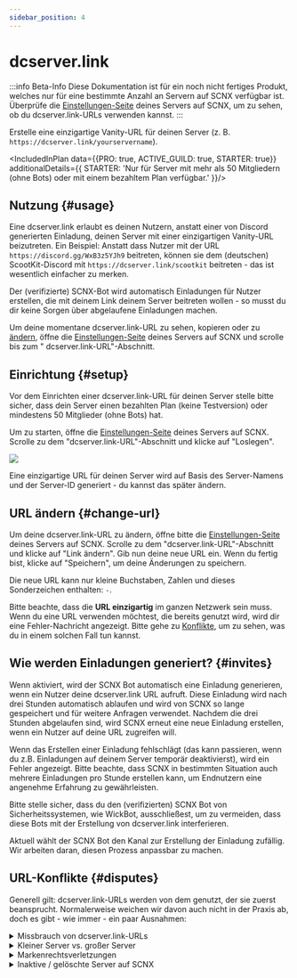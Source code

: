 ```yaml
---
sidebar_position: 4
---
```


# dcserver.link

:::info Beta-Info
Diese Dokumentation ist für ein noch nicht fertiges Produkt, welches nur für eine bestimmte Anzahl an Servern auf SCNX
verfügbar ist.
Überprüfe die [Einstellungen-Seite](https://scnx.app/de/glink?page=settings) deines Servers auf SCNX, um zu sehen, ob du
dcserver.link-URLs verwenden kannst.
:::

Erstelle eine einzigartige Vanity-URL für deinen Server (z. B. `https://dcserver.link/yourservername`).

<IncludedInPlan data={{PRO: true, ACTIVE_GUILD: true, STARTER: true}}
additionalDetails={{
STARTER: 'Nur für Server mit mehr als 50 Mitgliedern (ohne Bots) oder mit einem bezahltem Plan verfügbar.'
}}/>

## Nutzung {#usage}

Eine dcserver.link erlaubt es deinen Nutzern, anstatt einer von Discord generierten Einladung, deinen Server mit einer
einzigartigen Vanity-URL beizutreten. Ein Beispiel: Anstatt dass Nutzer mit der URL `https://discord.gg/WxB3z5YJh9`
beitreten,
können sie dem (deutschen) ScootKit-Discord mit `https://dcserver.link/scootkit` beitreten - das ist wesentlich
einfacher zu merken.

Der (verifizierte) SCNX-Bot wird automatisch Einladungen für Nutzer erstellen, die mit deinem Link deinem Server
beitreten wollen - so musst du dir keine Sorgen über abgelaufene Einladungen machen.

Um deine momentane dcserver.link-URL zu sehen, kopieren oder zu [ändern](#change-url), öffne
die [Einstellungen-Seite](https://scnx.app/de/glink?page=settings) deines Servers auf SCNX und scrolle bis zum "
dcserver.link-URL"-Abschnitt.

## Einrichtung {#setup}

Vor dem Einrichten einer dcserver.link-URL für deinen Server stelle bitte sicher, dass dein Server einen bezahlten
Plan (keine Testversion) oder mindestens 50 Mitglieder (ohne Bots) hat.

Um zu starten, öffne die [Einstellungen-Seite](https://scnx.app/de/glink?page=settings) deines Servers auf SCNX. Scrolle
zu dem "dcserver.link-URL"-Abschnitt und klicke auf "Loslegen".

![](@site/docs/assets/scnx/guilds/dcserver-link/enable.png)

Eine einzigartige URL für deinen Server wird auf Basis des Server-Namens und der Server-ID generiert - du kannst das
später ändern.

## URL ändern {#change-url}

Um deine dcserver.link-URL zu ändern, öffne bitte die [Einstellungen-Seite](https://scnx.app/de/glink?page=settings)
deines Servers auf SCNX. Scrolle zu dem "dcserver.link-URL"-Abschnitt und klicke auf "Link ändern". Gib nun deine neue
URL ein. Wenn du fertig bist, klicke auf "Speichern", um deine Änderungen zu speichern.

Die neue URL kann nur kleine Buchstaben, Zahlen und dieses Sonderzeichen enthalten: `-`.

Bitte beachte, dass die **URL einzigartig** im ganzen Netzwerk sein muss. Wenn du eine URL verwenden möchtest, die
bereits genutzt wird, wird dir eine Fehler-Nachricht angezeigt. Bitte gehe zu [Konflikte](#disputes), um zu sehen, was
du in einem solchen Fall tun kannst.

## Wie werden Einladungen generiert? {#invites}

Wenn aktiviert, wird der SCNX Bot automatisch eine Einladung generieren, wenn ein Nutzer deine dcserver.link URL
aufruft. Diese Einladung wird nach drei Stunden automatisch ablaufen und wird von SCNX so lange gespeichert und für
weitere Anfragen verwendet. Nachdem die drei Stunden abgelaufen sind, wird SCNX erneut eine neue Einladung erstellen,
wenn ein Nutzer auf deine URL zugreifen will.

Wenn das Erstellen einer Einladung fehlschlägt (das kann passieren, wenn du z.B. Einladungen auf deinem Server temporär
deaktivierst), wird ein Fehler angezeigt. Bitte beachte, dass SCNX in bestimmten Situation auch mehrere Einladungen pro
Stunde erstellen kann, um Endnutzern eine angenehme Erfahrung zu gewährleisten.

Bitte stelle sicher, dass du den (verifizierten) SCNX Bot von Sicherheitssystemen, wie WickBot, ausschließest, um zu
vermeiden, dass diese Bots mit der Erstellung von dcserver.link interferieren.

Aktuell wählt der SCNX Bot den Kanal zur Erstellung der Einladung zufällig. Wir arbeiten daran, diesen Prozess anpassbar
zu
machen.

## URL-Konflikte {#disputes}

Generell gilt: dcserver.link-URLs werden von dem genutzt, der sie zuerst beansprucht. Normalerweise weichen wir davon
auch nicht in der Praxis ab, doch es gibt - wie immer - ein paar Ausnahmen:

<details>
    <summary>Missbrauch von dcserver.link-URLs</summary>

    Wenn du denkst, dass eine dcserver.link-URL zum Betrügen genutzt wird oder anderweitig Discords Community-Richtlinien bricht,
    melde es bitte unserem Team (<a href="mailto:abuse@scnx.xyz">abuse@scnx.xyz</a>) und wir werden nötige Aktionen veranlassen.
    Die URL kann danach nicht mehr genutzt werden.
</details>
<details>
    <summary>Kleiner Server vs. großer Server</summary>

    Dieses Szenario tritt ein, wenn ein großer Server (&gt;10.000 Mitglieder ohne Bots und aktiv) mit dem gleichem Namen eine
    dcserver.link-URL will, welche momentan von einem kleinem Server (&lt;1.000 Mitglieder) verwendet wird. In solch einem Fall wird unser Team
    die Anfrage auf einer Fall-für-Fall-Basis prüfen und sich eventuell für eine Übertragung der dcserver.link-URL entscheiden. Um solch eine Anfrage zu stellen, 
     <a
    href="https://scnx.app/help">kontaktiere unser Team</a>.
</details>
<details>
    <summary>Markenrechtsverletzungen</summary>

    Wenn eine dcserver.link-URL dein Markenrecht verletzt, kontaktiere bitte unser rechtliches Team (<a
    href="mailto:legal@scootkit.net">legal@scootkit.net</a>) mit einer rechtlichen Anfrage zum Entfernen. Wenn die Anfrage angenommen
    (und der Inhalt entfernt) wurde,
    kannst du eventuell selbst die dcserver.link-URL durch Antwort auf die Bestätigungs-E-Mail (optional) beanspruchen.
</details>
<details>
    <summary>Inaktive / gelöschte Server auf SCNX</summary>

    Wenn ein Server von SCNX <a href="./faq#deletion">gelöscht wird</a>, wird die dcserver.link-URL permanent gelöscht. Das passiert nicht,
    wenn ein Server auf SCNX deaktiviert / geflagged ist - in diesen Fällen wird die URL einfach nur unnutzbar, bleibt aber
    trotzdem beansprucht. Abgelaufene Starter-Pläne haben keinen Einfluss auf die Nutzbarkeit von dcserver.link-URLs.
</details>